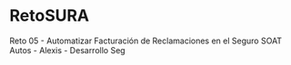 # RetoSURA
Reto 05 - Automatizar Facturación de Reclamaciones en el Seguro SOAT Autos - Alexis - Desarrollo Seg
